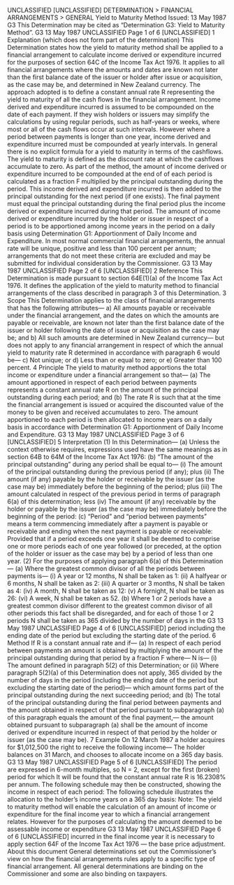 UNCLASSIFIED \[UNCLASSIFIED\] DETERMINATION > FINANCIAL ARRANGEMENTS > GENERAL Yield to Maturity Method Issued: 13 May 1987 G3 This Determination may be cited as “Determination G3: Yield to Maturity Method”. G3 13 May 1987 UNCLASSIFIED Page 1 of 6 \[UNCLASSIFIED\] 1 Explanation (which does not form part of the determination) This Determination states how the yield to maturity method shall be applied to a financial arrangement to calculate income derived or expenditure incurred for the purposes of section 64C of the Income Tax Act 1976. It applies to all financial arrangements where the amounts and dates are known not later than the first balance date of the issuer or holder after issue or acquisition, as the case may be, and determined in New Zealand currency. The approach adopted is to define a constant annual rate R representing the yield to maturity of all the cash flows in the financial arrangement. Income derived and expenditure incurred is assumed to be compounded on the date of each payment. If they wish holders or issuers may simplify the calculations by using regular periods, such as half-years or weeks, where most or all of the cash flows occur at such intervals. However where a period between payments is longer than one year, income derived and expenditure incurred must be compounded at yearly intervals. In general there is no explicit formula for a yield to maturity in terms of the cashflows. The yield to maturity is defined as the discount rate at which the cashflows accumulate to zero. As part of the method, the amount of income derived or expenditure incurred to be compounded at the end of of each period is calculated as a fraction F multiplied by the principal outstanding during the period. This income derived and expenditure incurred is then added to the principal outstanding for the next period (if one exists). The final payment must equal the principal outstanding during the final period plus the income derived or expenditure incurred during that period. The amount of income derived or expenditure incurred by the holder or issuer in respect of a period is to be apportioned among income years in the period on a daily basis using Determination G1: Apportionment of Daily Income and Expenditure. In most normal commercial financial arrangements, the annual rate will be unique, positive and less than 100 percent per annum; arrangements that do not meet these criteria are excluded and may be submitted for individual consideration by the Commissioner. G3 13 May 1987 UNCLASSIFIED Page 2 of 6 \[UNCLASSIFIED\] 2 Reference This Determination is made pursuant to section 64E(1)(a) of the Income Tax Act 1976. It defines the application of the yield to maturity method to financial arrangements of the class described in paragraph 3 of this Determination. 3 Scope This Determination applies to the class of financial arrangements that has the following attributes— a) All amounts payable or receivable under the financial arrangement, and the dates on which the amounts are payable or receivable, are known not later than the first balance date of the issuer or holder following the date of issue or acquisition as the case may be; and b) All such amounts are determined in New Zealand currency— but does not apply to any financial arrangement in respect of which the annual yield to maturity rate R determined in accordance with paragraph 6 would be— c) Not unique; or d) Less than or equal to zero; or e) Greater than 100 percent. 4 Principle The yield to maturity method apportions the total income or expenditure under a financial arrangement so that— (a) The amount apportioned in respect of each period between payments represents a constant annual rate R on the amount of the principal outstanding during each period; and (b) The rate R is such that at the time the financial arrangement is issued or acquired the discounted value of the money to be given and received accumulates to zero. The amount apportioned to each period is then allocated to income years on a daily basis in accordance with Determination G1: Apportionment of Daily Income and Expenditure. G3 13 May 1987 UNCLASSIFIED Page 3 of 6 \[UNCLASSIFIED\] 5 Interpretation (1) In this Determination— (a) Unless the context otherwise requires, expressions used have the same meanings as in section 64B to 64M of the Income Tax Act 1976: (b) “The amount of the principal outstanding” during any period shall be equal to— (i) The amount of the principal outstanding during the previous period (if any); plus (ii) The amount (if any) payable by the holder or receivable by the issuer (as the case may be) immediately before the beginning of the period; plus (iii) The amount calculated in respect of the previous period in terms of paragraph 6(a) of this determination; less (iv) The amount (if any) receivable by the holder or payable by the issuer (as the case may be) immediately before the beginning of the period: (c) “Period” and “period between payments” means a term commencing immediately after a payment is payable or receivable and ending when the next payment is payable or receivable: Provided that if a period exceeds one year it shall be deemed to comprise one or more periods each of one year followed (or preceded, at the option of the holder or issuer as the case may be) by a period of less than one year. (2) For the purposes of applying paragraph 6(a) of this Determination— (a) Where the greatest common divisor of all the periods between payments is— (i) A year or 12 months, N shall be taken as 1: (ii) A halfyear or 6 months, N shall be taken as 2: (iii) A quarter or 3 months, N shall be taken as 4: (iv) A month, N shall be taken as 12: (v) A fornight, N shall be taken as 26: (vi) A week, N shall be taken as 52. (b) Where 1 or 2 periods have a greatest common divisor different to the greatest common divisor of all other periods this fact shall be disregarded, and for each of those 1 or 2 periods N shall be taken as 365 divided by the number of days in the G3 13 May 1987 UNCLASSIFIED Page 4 of 6 \[UNCLASSIFIED\] period including the ending date of the period but excluding the starting date of the period. 6 Method If R is a constant annual rate and if— (a) In respect of each period between payments an amount is obtained by multiplying the amount of the principal outstanding during that period by a fraction F where— N is— (i) The amount defined in paragraph 5(2) of this Determination; or (ii) Where paragraph 5(2)(a) of this Determination does not apply, 365 divided by the number of days in the period (including the ending date of the period but excluding the starting date of the period)— which amount forms part of the principal outstanding during the next succeeding period; and (b) The total of the principal outstanding during the final period between payments and the amount obtained in respect of that period pursuant to subparagraph (a) of this paragraph equals the amount of the final payment,— the amount obtained pursuant to subparagraph (a) shall be the amount of income derived or expenditure incurred in respect of that period by the holder or issuer (as the case may be). 7 Example On 12 March 1987 a holder acquires for $1,012,500 the right to receive the following income— The holder balances on 31 March, and chooses to allocate income on a 365 day basis. G3 13 May 1987 UNCLASSIFIED Page 5 of 6 \[UNCLASSIFIED\] The period are expressed in 6-month multiples, so N = 2, except for the first (broken) period for which It will be found that the constant annual rate R is 16.2308% per annum. The following schedule may then be constructed, showing the income in respect of each period: The following schedule illustrates the allocation to the holder’s income years on a 365 day basis: Note: The yield to maturity method will enable the calculation of an amount of income or expenditure for the final income year to which a financial arrangement relates. However for the purposes of calculating the amount deemed to be assessable income or expenditure G3 13 May 1987 UNCLASSIFIED Page 6 of 6 \[UNCLASSIFIED\] incurred in the final income year it is necessary to apply section 64F of the Income Tax Act 1976 — the base price adjustment. About this document General determinations set out the Commissioner’s view on how the financial arrangements rules apply to a specific type of financial arrangement. All general determinations are binding on the Commissioner and some are also binding on taxpayers.